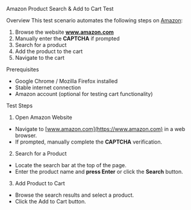 Amazon Product Search & Add to Cart Test

Overview
This test scenario automates the following steps on [Amazon](https://www.amazon.com):  
1. Browse the website **www.amazon.com**  
2. Manually enter the **CAPTCHA** if prompted  
3. Search for a product  
4. Add the product to the cart  
5. Navigate to the cart  

Prerequisites
- Google Chrome / Mozilla Firefox installed  
- Stable internet connection  
- Amazon account (optional for testing cart functionality)  

Test Steps
1. Open Amazon Website
- Navigate to [www.amazon.com](https://www.amazon.com) in a web browser.  
- If prompted, manually complete the **CAPTCHA** verification.  

2. Search for a Product
- Locate the search bar at the top of the page.  
- Enter the product name and **press Enter** or click the **Search** button.  

3. Add Product to Cart
- Browse the search results and select a product.  
- Click the Add to Cart button.  



